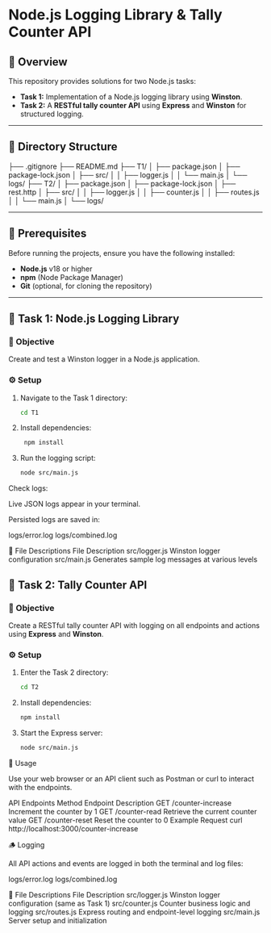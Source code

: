 # Node.js Logging Library & Tally Counter API

## 📘 Overview
This repository provides solutions for two Node.js tasks:

- **Task 1:** Implementation of a Node.js logging library using **Winston**.
- **Task 2:** A **RESTful tally counter API** using **Express** and **Winston** for structured logging.

---

## 📂 Directory Structure
├── .gitignore
├── README.md
├── T1/
│ ├── package.json
│ ├── package-lock.json
│ ├── src/
│ │ ├── logger.js
│ │ └── main.js
│ └── logs/
├── T2/
│ ├── package.json
│ ├── package-lock.json
│ ├── rest.http
│ ├── src/
│ │ ├── logger.js
│ │ ├── counter.js
│ │ ├── routes.js
│ │ └── main.js
│ └── logs/



---

## 🧩 Prerequisites
Before running the projects, ensure you have the following installed:
- **Node.js** v18 or higher  
- **npm** (Node Package Manager)  
- **Git** (optional, for cloning the repository)

---

## 🧱 Task 1: Node.js Logging Library

### 🎯 Objective
Create and test a Winston logger in a Node.js application.

### ⚙️ Setup
1. Navigate to the Task 1 directory:
   ```bash
   cd T1
2. Install dependencies:
   ```bash
    npm install
3. Run the logging script:
   ```bash
   node src/main.js


Check logs:

Live JSON logs appear in your terminal.

Persisted logs are saved in:

logs/error.log
logs/combined.log

📁 File Descriptions
File	Description
src/logger.js	Winston logger configuration
src/main.js	Generates sample log messages at various levels


## 🧮 Task 2: Tally Counter API

### 🎯 Objective
Create a RESTful tally counter API with logging on all endpoints and actions using **Express** and **Winston**.

### ⚙️ Setup
1. Enter the Task 2 directory:
   ```bash
   cd T2
2. Install dependencies:
   ```bash
   npm install
3. Start the Express server:
   ```bash
   node src/main.js

🧠 Usage

Use your web browser or an API client such as Postman or curl to interact with the endpoints.

API Endpoints
Method	Endpoint	Description
GET	/counter-increase	Increment the counter by 1
GET	/counter-read	Retrieve the current counter value
GET	/counter-reset	Reset the counter to 0
Example Request
curl http://localhost:3000/counter-increase

🪵 Logging

All API actions and events are logged in both the terminal and log files:

logs/error.log
logs/combined.log

📁 File Descriptions
File	Description
src/logger.js	Winston logger configuration (same as Task 1)
src/counter.js	Counter business logic and logging
src/routes.js	Express routing and endpoint-level logging
src/main.js	Server setup and initialization
